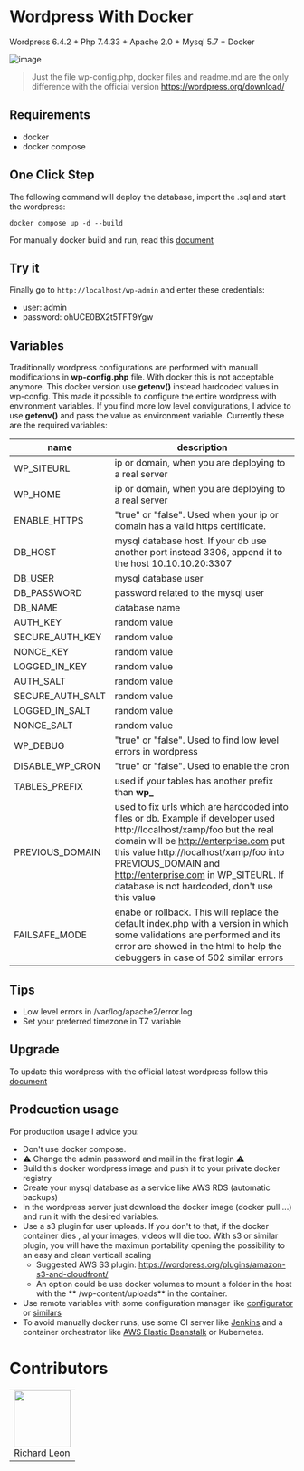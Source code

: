 # Wordpress With Docker

Wordpress 6.4.2 + Php 7.4.33 + Apache 2.0 + Mysql 5.7 + Docker

![image](https://github.com/usil/wordpress-docker/assets/3322836/a142012f-a21a-4fe0-88fc-de4bfc5b69be)

> Just the file wp-config.php, docker files and readme.md are the only difference with the official version https://wordpress.org/download/

## Requirements

- docker
- docker compose

## One Click Step

The following command will deploy the database, import the .sql and start the wordpress:

```
docker compose up -d --build
```

For manually docker build and run, read this [document](https://github.com/usil/wordpress-docker/wiki/Run-with-docker)

## Try it

Finally go to `http://localhost/wp-admin` and enter these credentials:

- user: admin
- password: ohUCE0BX2t5TFT9Ygw

## Variables

Traditionally wordpress configurations are performed with manuall modifications in **wp-config.php** file. With docker this is not acceptable anymore. This docker version use **getenv()** instead hardcoded values in wp-config. This made it possible to configure the entire wordpress with environment variables. If you find more low level convigurations, I advice to use **getenv()** and pass the value as environment variable. Currently these are the required variables:

| name  | description  |
|---|---|
|WP_SITEURL| ip or domain, when you are deploying to a real server|
|WP_HOME| ip or domain, when you are deploying to a real server|
|ENABLE_HTTPS| "true" or "false". Used when your ip or domain has a valid https certificate. |
|DB_HOST| mysql database host. If your db use another port instead 3306, append it to the host 10.10.10.20:3307|
|DB_USER| mysql database user   |
|DB_PASSWORD| password related to the mysql user  |
|DB_NAME| database name  |
|AUTH_KEY| random value  |
|SECURE_AUTH_KEY|random value |
|NONCE_KEY|random value |
|LOGGED_IN_KEY|random value |
|AUTH_SALT|random value |
|SECURE_AUTH_SALT| random value   |
|LOGGED_IN_SALT| random value  |
|NONCE_SALT| random value  |
|WP_DEBUG| "true" or "false". Used to find low level errors in wordpress  |
|DISABLE_WP_CRON| "true" or "false". Used to enable the cron |
|TABLES_PREFIX| used if your tables has another prefix than **wp_** |
|PREVIOUS_DOMAIN| used to fix urls which are hardcoded into files or db. Example if developer used http://localhost/xamp/foo but the real domain will be http://enterprise.com put this value http://localhost/xamp/foo into PREVIOUS_DOMAIN and http://enterprise.com in WP_SITEURL. If database is not hardcoded, don't use this value|
|FAILSAFE_MODE| enabe or rollback. This will replace the default index.php with a version in which some validations are performed and its error are showed in the html to help the debuggers in case of 502 similar errors|


## Tips

- Low level errors in /var/log/apache2/error.log
- Set your preferred timezone in TZ variable

## Upgrade

To update this wordpress with the official latest wordpress follow this [document](https://github.com/usil/wordpress-docker/wiki/Upgrade-for-contribution)

## Prodcuction usage

For production usage I advice you:

- Don't use docker compose.
- :warning: Change the admin password and mail in the first login :warning:
- Build this docker wordpress image and push it to your private docker registry
- Create your mysql database as a service like AWS RDS (automatic backups)
- In the wordpress server just download the docker image (docker pull ...) and run it with the desired variables.
- Use a s3 plugin for user uploads. If you don't to that, if the docker container dies , al your images, videos will die too. With s3 or similar plugin, you will have the maximun portability opening the possibility to an easy and clean verticall scaling
  - Suggested AWS S3 plugin: https://wordpress.org/plugins/amazon-s3-and-cloudfront/
  - An option could be use docker volumes to mount a folder in the host with the ** /wp-content/uploads** in the container.
- Use remote variables with some configuration manager like [configurator](https://github.com/jrichardsz-software-architect-tools/configurator) or [similars](https://github.com/jrichardsz-software-architect-tools/configurator/wiki/Alternatives)
- To avoid manually docker runs, use some CI server like [Jenkins](https://www.jenkins.io/) and a container orchestrator like [AWS Elastic Beanstalk](https://aws.amazon.com/elasticbeanstalk/) or Kubernetes.

# Contributors

<table>
  <tbody>
    <td>
      <img src="https://avatars0.githubusercontent.com/u/3322836?s=460&v=4" width="100px;"/>
      <br />
      <label><a href="http://jrichardsz.github.io/">Richard Leon</a></label>
      <br />
    </td>    
  </tbody>
</table>
